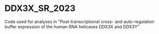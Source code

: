 # DDX3X_SR_2023
Code used for analyses in "Post-transcriptional cross- and auto-regulation buffer expression 
of the human RNA helicases DDX3X and DDX3Y"
 
